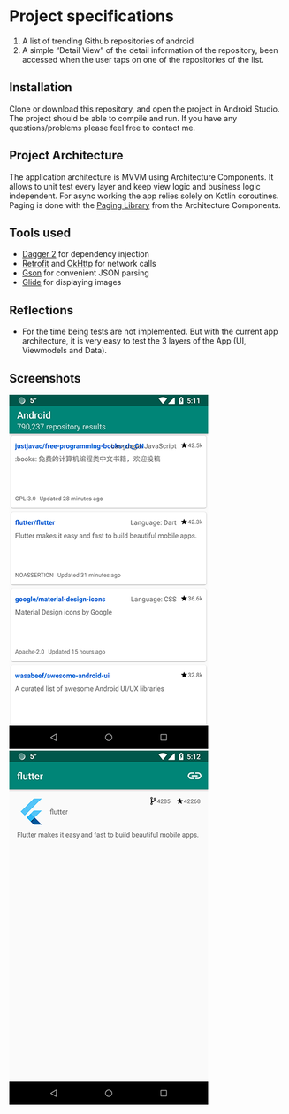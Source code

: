 # Project specifications
1. A list of trending Github repositories of android
2. A simple “Detail View” of the detail information of the repository, been accessed when the user taps on one of the repositories of the list.

## Installation
Clone or download this repository, and open the project in Android Studio.
The project should be able to compile and run.
If you have any questions/problems please feel free to contact me.

## Project Architecture
The application architecture is MVVM using Architecture Components.
It allows to unit test every layer and keep view logic and business logic independent.
For async working the app relies solely on Kotlin coroutines.
Paging is done with the [Paging Library](https://developer.android.com/topic/libraries/architecture/paging/) from the Architecture Components.

## Tools used
* [Dagger 2](https://github.com/google/dagger) for dependency injection
* [Retrofit](https://github.com/square/retrofit) and [OkHttp](https://github.com/square/okhttp) for network calls
* [Gson](https://github.com/google/gson) for convenient JSON parsing
* [Glide](https://github.com/bumptech/glide) for displaying images

## Reflections
* For the time being tests are not implemented. But with the current app architecture, it is very easy to test the 3 layers of the App (UI, Viewmodels and Data).

## Screenshots
![repositories](_assets/screenshot1.png)
![repository details](_assets/screenshot2.png)